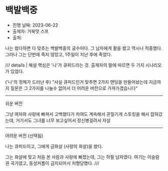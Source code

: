 # 백발백중

- 진행 날짜: 2023-06-22
- 출제자: 거북맛 스프
- 출처:

나는 쐈다하면 다 맞추는 백발백중의 궁수이다. 그 남자에게 활을 쐈고 역시나 적중했다. 그러나 그는 단번에 죽지 않았고, 1주일이 지난 후에 죽었다.

/// details | 해설
핵심은 '나'가 큐피드라는 것. 출제자의 말에 따르면 두 가지 시나리오가 있었다.

('나'의 정체가 드러난 후) "사실 큐피드인거 맞추면 2가지 엔딩을 만들어놨는데 지금까지 질문은 그 2가지를 나눌수 없어서 더 어려운 버전으로 가져가겠습니다"

---

쉬운 버전

그냥 여자와 사랑에 빠져서 고백했다가 차여도 계속해서 끈질기게 스토킹을 해서 잡혀갔는데, 거기서도 그녀를 너무 보고싶어서 정신병걸려서 자살

---

어려운 버전 (선택됨)

나는 큐피드이고, 그에게 금화살 (사랑의 화살)을 쐈다.

그는 화살에 맞고 처음 본 사람과 사랑에 빠졌는데, 그는 하필 남자였다. 여기는 이슬람권 국가였고, 동성커플이 금지되어서 처형당했다.
///
